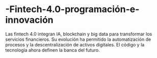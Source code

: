 # -Fintech-4.0-programación-e-innovación
Las fintech 4.0 integran IA, blockchain y big data para transformar los servicios financieros. Su evolución ha permitido la automatización de procesos y la descentralización de activos digitales. El código y la tecnología ahora definen la banca del futuro.
